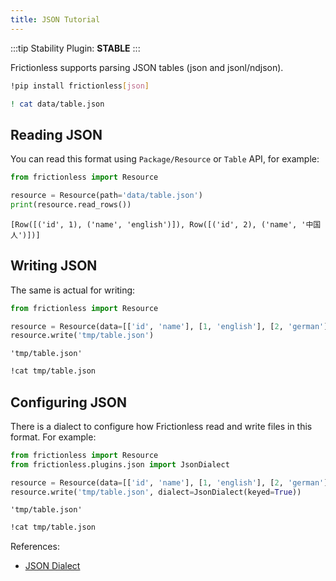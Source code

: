 ```yaml
---
title: JSON Tutorial
---
```


:::tip Stability
Plugin: **STABLE**
:::

Frictionless supports parsing JSON tables (json and jsonl/ndjson).

```bash
!pip install frictionless[json]
```


```bash
! cat data/table.json
```


## Reading JSON

You can read this format using `Package/Resource` or `Table` API, for example:


```python
from frictionless import Resource

resource = Resource(path='data/table.json')
print(resource.read_rows())
```

    [Row([('id', 1), ('name', 'english')]), Row([('id', 2), ('name', '中国人')])]


## Writing JSON

The same is actual for writing:


```python
from frictionless import Resource

resource = Resource(data=[['id', 'name'], [1, 'english'], [2, 'german']])
resource.write('tmp/table.json')
```




    'tmp/table.json'



```bash
!cat tmp/table.json
```


## Configuring JSON

There is a dialect to configure how Frictionless read and write files in this format. For example:


```python
from frictionless import Resource
from frictionless.plugins.json import JsonDialect

resource = Resource(data=[['id', 'name'], [1, 'english'], [2, 'german']])
resource.write('tmp/table.json', dialect=JsonDialect(keyed=True))
```




    'tmp/table.json'



```bash
!cat tmp/table.json
```


References:
- [JSON Dialect](https://frictionlessdata.io/tooling/python/formats-reference/#csv)
